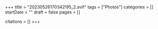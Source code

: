+++
title = "20230526170342!95_2.avif"
tags = ["Photos"]
categories = []
startDate = ""
draft = false
pages = []

citations = []
+++
